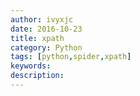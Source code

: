 ```yaml
---
author: ivyxjc
date: 2016-10-23
title: xpath
category: Python
tags: [python,spider,xpath]
keywords:
description:
---
```

